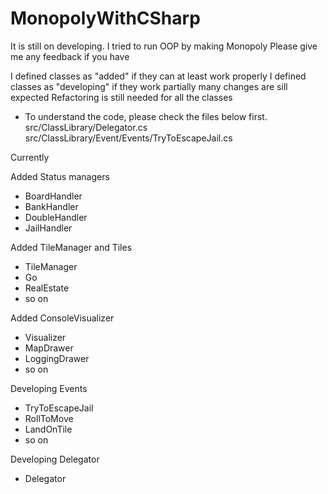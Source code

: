 # MonopolyWithCSharp

It is still on developing.
I tried to run OOP by making Monopoly
Please give me any feedback if you have

I defined classes as "added" if they can at least work properly
I defined classes as "developing" if they work partially many changes are sill expected
Refactoring is still needed for all the classes

- To understand the code, please check the files below first. 
  src/ClassLibrary/Delegator.cs
  src/ClassLibrary/Event/Events/TryToEscapeJail.cs

Currently

Added Status managers 
  - BoardHandler
  - BankHandler
  - DoubleHandler
  - JailHandler
  
Added TileManager and Tiles
  - TileManager
  - Go
  - RealEstate
  - so on
  
Added ConsoleVisualizer
  - Visualizer
  - MapDrawer
  - LoggingDrawer
  - so on
  
Developing Events
  - TryToEscapeJail
  - RollToMove
  - LandOnTile
  - so on
  
Developing Delegator
  - Delegator
